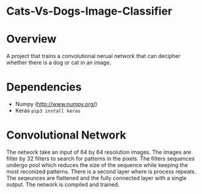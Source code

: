 # Cats-Vs-Dogs-Image-Classifier

Overview
==========
A project that trains a convolutional nerual network that can decipher whether there is a dog or cat in an image.

Dependencies 
==========
* Numpy (http://www.numpy.org/)
* Keras ```pip3 install keras```

Convolutional Network
==========
The network take an input of 64 by 64 resolution images. The images are filter by 32 filters to search for patterns in the pixels. The filters sequences undergo pool which reduces the size of the sequence while keeping the most reconized patterns. There is a second layer where is process repeats. The seqeunces are flattened and the fully connected layer with a single output. The network is compiled and trained. 



